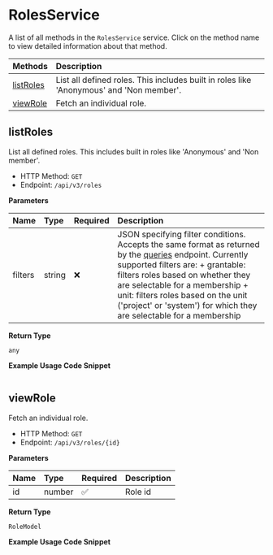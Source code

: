 # RolesService

A list of all methods in the `RolesService` service. Click on the method name to view detailed information about that method.

| Methods                 | Description                                                                             |
| :---------------------- | :-------------------------------------------------------------------------------------- |
| [listRoles](#listroles) | List all defined roles. This includes built in roles like 'Anonymous' and 'Non member'. |
| [viewRole](#viewrole)   | Fetch an individual role.                                                               |

## listRoles

List all defined roles. This includes built in roles like 'Anonymous' and 'Non member'.

- HTTP Method: `GET`
- Endpoint: `/api/v3/roles`

**Parameters**

| Name    | Type   | Required | Description                                                                                                                                                                                                                                                                                                                                                                                 |
| :------ | :----- | :------- | :------------------------------------------------------------------------------------------------------------------------------------------------------------------------------------------------------------------------------------------------------------------------------------------------------------------------------------------------------------------------------------------ |
| filters | string | ❌       | JSON specifying filter conditions. Accepts the same format as returned by the [queries](https://www.openproject.org/docs/api/endpoints/queries/) endpoint. Currently supported filters are: + grantable: filters roles based on whether they are selectable for a membership + unit: filters roles based on the unit ('project' or 'system') for which they are selectable for a membership |

**Return Type**

`any`

**Example Usage Code Snippet**

```mcp

```

## viewRole

Fetch an individual role.

- HTTP Method: `GET`
- Endpoint: `/api/v3/roles/{id}`

**Parameters**

| Name | Type   | Required | Description |
| :--- | :----- | :------- | :---------- |
| id   | number | ✅       | Role id     |

**Return Type**

`RoleModel`

**Example Usage Code Snippet**

```mcp

```

<!-- This file was generated by liblab | https://liblab.com/ -->
